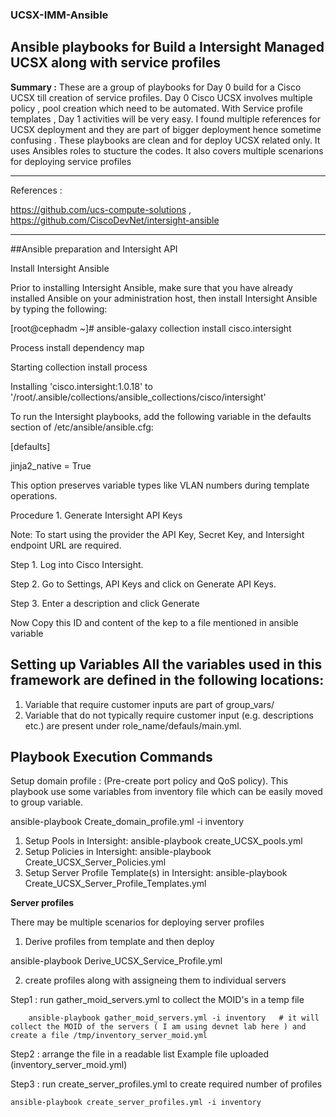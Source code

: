 ### UCSX-IMM-Ansible

Ansible playbooks for Build a Intersight Managed UCSX along with service profiles
-------------



**Summary :** These are a group of playbooks for Day 0 build for a Cisco UCSX till creation of service profiles. Day 0 Cisco UCSX involves multiple policy , pool creation which need to be automated. With Service profile templates , Day 1 activities will be very easy.  I found multiple references for UCSX deployment and they are part of bigger deployment hence sometime confusing . These playbooks are clean and for deploy UCSX related only. It uses Ansibles roles to stucture the codes. It also covers multiple scenarions for deploying service profiles

-----



References :

https://github.com/ucs-compute-solutions
, https://github.com/CiscoDevNet/intersight-ansible

-----------------
##Ansible preparation and Intersight API 

Install Intersight Ansible

Prior to installing Intersight Ansible, make sure that you have already installed Ansible on your administration host, then install Intersight Ansible by typing the following:

[root@cephadm ~]# ansible-galaxy collection install cisco.intersight

Process install dependency map

Starting collection install process

Installing 'cisco.intersight:1.0.18' to '/root/.ansible/collections/ansible_collections/cisco/intersight'

To run the Intersight playbooks, add the following variable in the defaults section of /etc/ansible/ansible.cfg:

[defaults]

jinja2_native = True

This option preserves variable types like VLAN numbers during template operations.

Procedure 1.      Generate Intersight API Keys

Note:     To start using the provider the API Key, Secret Key, and Intersight endpoint URL are required.

Step 1.     Log into Cisco Intersight.

Step 2.     Go to Settings, API Keys and click on Generate API Keys.

Step 3.     Enter a description and click Generate

Now Copy this ID and content of the kep to a file mentioned in ansible variable


**Setting up Variables All the variables used in this framework are defined in the following locations:**
-----------------



1. Variable that require customer inputs are part of group_vars/ 
2. Variable that do not typically require customer input (e.g. descriptions etc.) are present under role_name/defauls/main.yml.

**Playbook Execution Commands**
-----------------
Setup domain profile : (Pre-create port policy and QoS policy). This playbook use some variables from inventory file which can be easily moved to group variable. 

ansible-playbook Create_domain_profile.yml -i inventory

1. Setup Pools in Intersight: ansible-playbook create_UCSX_pools.yml 
2. Setup Policies in Intersight: ansible-playbook Create_UCSX_Server_Policies.yml 
3. Setup Server Profile Template(s) in Intersight: ansible-playbook Create_UCSX_Server_Profile_Templates.yml



**Server profiles**

There may be multiple scenarios for deploying server profiles 

1) Derive profiles from template and then deploy 

ansible-playbook Derive_UCSX_Service_Profile.yml 

2) create profiles along with assigneing them to individual servers
   
  Step1 :  run  gather_moid_servers.yml to collect the MOID's in a temp file 
  
        ansible-playbook gather_moid_servers.yml -i inventory   # it will collect the MOID of the servers ( I am using devnet lab here ) and create a file /tmp/inventory_server_moid.yml
  
  Step2 : arrange the file in a readable list
       Example file uploaded (inventory_server_moid.yml)
       
  Step3 : run create_server_profiles.yml to create required number of profiles
    
    ansible-playbook create_server_profiles.yml -i inventory
